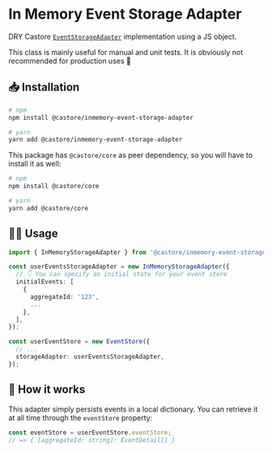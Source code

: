 # In Memory Event Storage Adapter

DRY Castore [`EventStorageAdapter`](https://github.com/castore-dev/castore/#--eventstorageadapter) implementation using a JS object.

This class is mainly useful for manual and unit tests. It is obviously not recommended for production uses 🙂

## 📥 Installation

```bash
# npm
npm install @castore/inmemory-event-storage-adapter

# yarn
yarn add @castore/inmemory-event-storage-adapter
```

This package has `@castore/core` as peer dependency, so you will have to install it as well:

```bash
# npm
npm install @castore/core

# yarn
yarn add @castore/core
```

## 👩‍💻 Usage

```ts
import { InMemoryStorageAdapter } from '@castore/inmemory-event-storage-adapter';

const userEventsStorageAdapter = new InMemoryStorageAdapter({
  // 👇 You can specify an initial state for your event store
  initialEvents: [
    {
      aggregateId: '123',
      ...
    },
  ],
});

const userEventStore = new EventStore({
  // ...
  storageAdapter: userEventsStorageAdapter,
});
```

## 🤔 How it works

This adapter simply persists events in a local dictionary. You can retrieve it at all time through the `eventStore` property:

```ts
const eventStore = userEventStore.eventStore;
// => { [aggregateId: string]: EventDetail[] }
```
